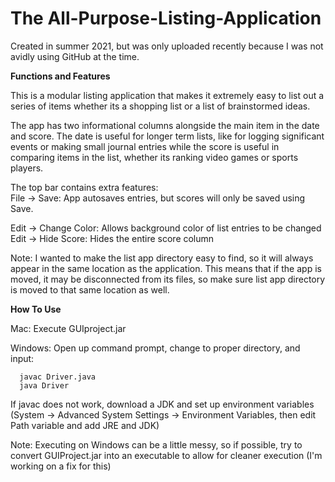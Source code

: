 # The All-Purpose-Listing-Application

Created in summer 2021, but was only uploaded recently because I was not
avidly using GitHub at the time.

**Functions and Features**

This is a modular listing application that makes it extremely easy 
to list out a series of items whether its a shopping list or a list of 
brainstormed ideas. 

The app has two informational columns alongside the main item in the date and
score. The date is useful for longer term lists, like for logging significant 
events or making small journal entries while the score is useful in comparing 
items in the list, whether its ranking video games or sports players.

The top bar contains extra features: \
File -> Save: App autosaves entries, but scores will only be saved using Save.

Edit -> Change Color: Allows background color of list entries to be changed \
Edit -> Hide Score: Hides the entire score column

Note: I wanted to make the list app directory easy to find, so it will always
      appear in the same location as the application. This means that if the
      app is moved, it may be disconnected from its files, so make sure list 
      app directory is moved to that same location as well.

**How To Use**

Mac: Execute GUIproject.jar

Windows: Open up command prompt, change to proper directory, and input:

      javac Driver.java
      java Driver
      
If javac does not work, download a JDK and set up environment variables
(System -> Advanced System Settings -> Environment Variables, then edit
Path variable and add JRE and JDK)

Note: Executing on Windows can be a little messy, so if possible, try to
      convert GUIProject.jar into an executable to allow for cleaner
      execution (I'm working on a fix for this)
